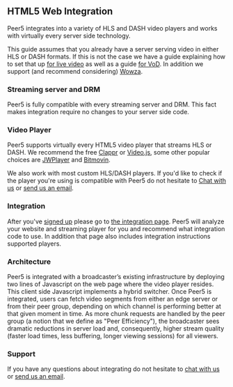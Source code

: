 ## HTML5 Web Integration

Peer5 integrates into a variety of HLS and DASH video players and works with virtually every server side technology.

This guide assumes that you already have a server serving video in either HLS or DASH formats. If this is not the case we have a guide explaining how to set that up [for live video](guides/setting-up-hls-live-streaming-server-using-nginx/) as well as a guide [for VoD](guides/production-ready-hls-vod/). In addition we support (and recommend considering) [Wowza](guides/how-to-optimize-wowza-server/).

### Streaming server and DRM

Peer5 is fully compatible with every streaming server and DRM. This fact makes integration require no changes to your server side code.

### Video Player

Peer5 supports virtually every HTML5 video player that streams HLS or DASH. We recommend the free [Clappr](players/clappr/) or [Video.js](players/videojs/), some other popular choices are [JWPlayer](players/jwplayer-7/) and [Bitmovin](players/bitmovin/).

We also work with most custom HLS/DASH players. If you'd like to check if the player you're using is compatible with Peer5 do not hesitate to <a href="javascript:Intercom('show')">Chat with us</a> or [send us an email](mailto:info@peer5.com).

### Integration

After you've [signed up](https://app.peer5.com/register) please go to [the integration page](https://app.peer5.com/integration). Peer5 will analyze your website and streaming player for you and recommend what integration code to use. In addition that page also includes integration instructions supported players.

### Architecture

Peer5 is integrated with a broadcaster’s existing infrastructure by deploying two lines of Javascript on the web page where the video player resides. This client side Javascript implements a hybrid switcher. Once Peer5 is integrated, users can fetch video segments from either an edge server or from their peer group, depending on which channel is performing better at that given moment in time. As more chunk requests are handled by the peer group (a notion that we define as "Peer Efficiency"), the broadcaster sees dramatic reductions in server load and, consequently, higher stream quality (faster load times, less buffering, longer viewing sessions) for all viewers.

### Support

If you have any questions about integrating do not hesitate to <a href="javascript:Intercom('show')">chat with us</a> or [send us an email](mailto:info@peer5.com).